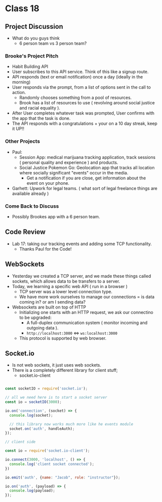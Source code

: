 # Class 18

## Project Discussion

- What do you guys think
  - 6 person team vs 3 person team?

### Brooke's Project Pitch

- Habit Building API
- User subscribes to this API service. Think of this like a signup route.
- API responds (text or email notification) once a day (ideally in the morning)
- User responds via the prompt, from a list of options sent in the call to action.
  - Randomly chooses something from a pool of resources.
  - Brook has a list of resources to use ( revolving around social justice and racial equality ).
- After User completes whatever task was prompted, User confirms with the app that the task is done.
- The API responds with a congratulations + your on a 10 day streak, keep it UP!!

### Other Projects

- Paul:
  - Session App: medical marijuana tracking application, track sessions ( personal quality and experience ) and products.
  - Social Justice Pokemon Go: Geolocation app that tracks all location where socially significant "events" occur in the media.
    - Get a notification if you are close, get information about the event on your phone.
- Garhett: Upwork for legal teams. ( what sort of legal freelance things are available already )

### Come Back to Discuss

- Possibly Brookes app with a 6 person team.

## Code Review

- Lab 17: taking our tracking events and adding some TCP functionality. 
  - Thanks Paul for the Code!

## WebSockets

- Yesterday we created a TCP server, and we made these things called sockets, which allows data to be transfers to a server.
- Today, we learning a specific web API ( run in a browser )
  - TCP server was a lower level connection type.
  - We have more work ourselves to manage our connections = is data coming in? or am I sending data?
- Websockets are built on top of HTTP
  - Initializing one starts with an HTTP request, we ask our connectino to be upgraded:
    - A full-duplex communication system ( monitor incoming and outgoing data ).
    - `http://localhost:3000` <=> `ws:localhost:3000`
  - This protocol is supported by web browser.

## Socket.io

- Is not web sockets, it just uses web sockets.
- There is a completely different library for client stuff;
  - socket.io-client

```js

const socketIO = require('socket.io');

// all we need here is to start a socket server
const io = socketIO(3000);

io.on('connection', (socket) => {
  console.log(socket);

  // this library now works much more like he events module
  socket.on('auth', handleAuth);
});

// client side

const io = require('socket.io-client');

io.connect(3000, 'localhost', () => {
  console.log('client socket connected');
})

io.emit('auth', {name: "Jacob", role: "instructor"});

io.on('auth', (payload) => {
  console.log(payload);
});

```
